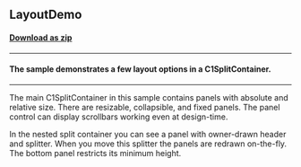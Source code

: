 ## LayoutDemo
#### [Download as zip](https://minhaskamal.github.io/DownGit/#/home?url=https://github.com/GrapeCity/ComponentOne-WinForms-Samples/tree/master/NetFramework\WinForms\CS\DotNetCore3\LayoutDemo)
____
#### The sample demonstrates a few layout options in a C1SplitContainer.
____
The main C1SplitContainer in this sample contains panels with absolute and relative size. There are resizable, collapsible, and fixed panels. The panel control can display scrollbars working even at design-time. 

In the nested split container you can see a panel with owner-drawn header and splitter. When you move this splitter the panels are redrawn on-the-fly. The bottom panel restricts its minimum height. 